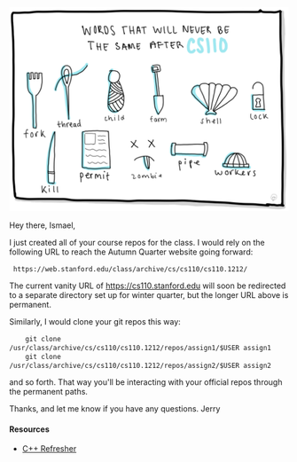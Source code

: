 ![CS110](CS110.png)

Hey there, Ismael,

I just created all of your course repos for the class.  I would rely on the following URL to reach the Autumn Quarter website going forward:

     https://web.stanford.edu/class/archive/cs/cs110/cs110.1212/

The current vanity URL of https://cs110.stanford.edu will soon be redirected to a separate directory set up for winter quarter, but the longer URL above is permanent.

Similarly, I would clone your git repos this way:
```
    git clone /usr/class/archive/cs/cs110/cs110.1212/repos/assign1/$USER assign1
    git clone /usr/class/archive/cs/cs110/cs110.1212/repos/assign2/$USER assign2
```
and so forth.  That way you'll be interacting with your official repos through the permanent paths.

Thanks, and let me know if you have any questions.
Jerry


#### Resources
- [C++ Refresher](https://web.stanford.edu/class/archive/cs/cs110/cs110.1212/lectures/errata-c-plus-plus-refresher.html#(1))
